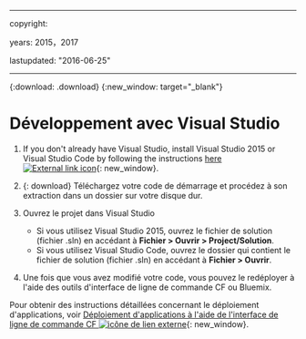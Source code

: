 ﻿---



copyright:

  years: 2015，2017

lastupdated: "2016-06-25"



---

{:download: .download}
{:new_window: target="_blank"}

# Développement avec Visual Studio

  1. If you don't already have Visual Studio, install Visual Studio 2015 or Visual Studio Code by following the instructions [here ![External link icon](../icons/launch-glyph.svg)](https://msdn.microsoft.com/en-us/library/e2h7fzkw.aspx){: new_window}.

  1. {: download} Téléchargez votre code de démarrage et procédez à son extraction dans un dossier sur votre disque dur.

  1. Ouvrez le projet dans Visual Studio

      + Si vous utilisez Visual Studio 2015, ouvrez le fichier de solution (fichier .sln) en accédant à **Fichier > Ouvrir > Project/Solution**.
      + Si vous utilisez Visual Studio Code, ouvrez le dossier qui contient le fichier de solution (fichier .sln) en accédant à **Fichier > Ouvrir**.

  1. Une fois que vous avez modifié votre code, vous pouvez le redéployer à l'aide des outils d'interface de ligne de commande CF ou Bluemix.

Pour obtenir des instructions détaillées concernant le déploiement d'applications, voir [Déploiement d'applications à l'aide de l'interface de ligne de commande CF ![icône de lien externe](../icons/launch-glyph.svg)](./install_cli.html){: new_window}.
